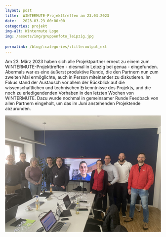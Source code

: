 ```yaml
---
layout: post
title:  WINTERMUTE-Projekttreffen am 23.03.2023
date:   2023-03-23 00:00:00
categories: projekt
img-alt: Wintermute Logo
img: /assets/img/gruppenfoto_leipzig.jpg

permalink: /blog/:categories/:title:output_ext
---  
```


Am 23. März 2023 haben sich alle Projektpartner erneut zu einem zum WINTERMUTE-Projekttreffen - diesmal in Leipzig bei genua - eingefunden.
Abermals war es eine äußerst produktive Runde, die den Partnern nun zum zweiten Mal ermöglichte, auch in Person miteinander zu diskutieren.
Im Fokus stand der Austausch vor allem der Rückblick auf die wissenschaftlichen und technischen Erkenntnisse des Projekts, und die noch zu erledigendenden Vorhaben in den letzten Wochen von WINTERMUTE.
Dazu wurde nochmal in gemeinsamer Runde Feedback von allen Partnern eingeholt, um das im Juni anstehenden Projektende abzurunden.

![WINTERMUTE Treffen Leipzig](/assets/img/gruppenfoto_leipzig.jpg)